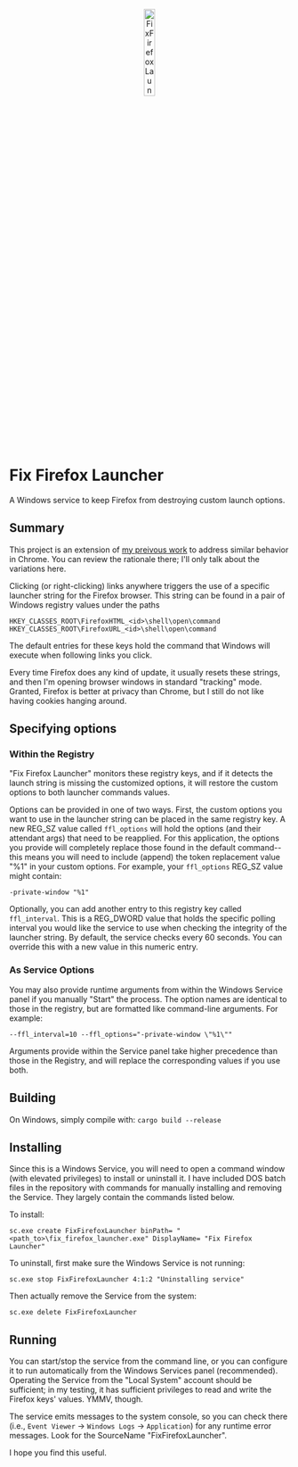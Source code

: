 <p align="center">
  <a href="https://www.mozilla.org/en-US/firefox/new/">
    <img width="20%" alt="FixFirefoxLauncher" src="https://cdn.freebiesupply.com/logos/large/2x/firefox-logo-png-transparent.png">
  </a>
</p>

# Fix Firefox Launcher
A Windows service to keep Firefox from destroying custom launch options.

## Summary
This project is an extension of [my preivous work](https://github.com/b0bh00d/Fix-Chrome-Launcher) to address similar behavior in Chrome.  You can review the rationale there; I'll only talk about the variations here.

Clicking (or right-clicking) links anywhere triggers the use of a specific launcher string for the Firefox browser.  This string can be found in a pair of Windows registry values under the paths

`HKEY_CLASSES_ROOT\FirefoxHTML_<id>\shell\open\command`
`HKEY_CLASSES_ROOT\FirefoxURL_<id>\shell\open\command`

The default entries for these keys hold the command that Windows will execute when following links you click.

Every time Firefox does any kind of update, it usually resets these strings, and then I'm opening browser windows in standard "tracking" mode.  Granted, Firefox is better at privacy than Chrome, but I still do not like having cookies hanging around.

## Specifying options

### Within the Registry
"Fix Firefox Launcher" monitors these registry keys, and if it detects the launch string is missing the customized options, it will restore the custom options to both launcher commands values.

Options can be provided in one of two ways.  First, the custom options you want to use in the launcher string can be placed in the same registry key.  A new REG_SZ value called `ffl_options` will hold the options (and their attendant args) that need to be reapplied.  For this application, the options you provide will completely replace those found in the default command--this means you will need to include (append) the token replacement value "%1" in your custom options.  For example, your `ffl_options` REG_SZ value might contain:

`-private-window "%1"`

Optionally, you can add another entry to this registry key called `ffl_interval`.  This is a REG_DWORD value that holds the specific polling interval you would like the service to use when checking the integrity of the launcher string.  By default, the service checks every 60 seconds. You can override this with a new value in this numeric entry.

### As Service Options
You may also provide runtime arguments from within the Windows Service panel if you manually "Start" the process.  The option names are identical to those in the registry, but are formatted like command-line arguments.  For example:

`--ffl_interval=10 --ffl_options="-private-window \"%1\""`

Arguments provide within the Service panel take higher precedence than those in the Registry, and will replace the corresponding values if you use both.

## Building

On Windows, simply compile with: `cargo build --release`

## Installing

Since this is a Windows Service, you will need to open a command window (with elevated privileges) to install or uninstall it.  I have included DOS batch files in the repository with commands for manually installing and removing the Service.  They largely contain the commands listed below.

To install:

`sc.exe create FixFirefoxLauncher binPath= "<path_to>\fix_firefox_launcher.exe" DisplayName= "Fix Firefox Launcher"`

To uninstall, first make sure the Windows Service is not running:

`sc.exe stop FixFirefoxLauncher 4:1:2 "Uninstalling service"`

Then actually remove the Service from the system:

`sc.exe delete FixFirefoxLauncher`

## Running

You can start/stop the service from the command line, or you can configure it to run automatically from the Windows Services panel (recommended).  Operating the Service from the "Local System" account should be sufficient; in my testing, it has sufficient privileges to read and write the Firefox keys' values.  YMMV, though.

The service emits messages to the system console, so you can check there (i.e., `Event Viewer` -> `Windows Logs` -> `Application`) for any runtime error messages.  Look for the SourceName "FixFirefoxLauncher".

I hope you find this useful.